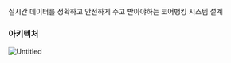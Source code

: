 실시간 데이터를 정확하고 안전하게 주고 받아야하는 코어뱅킹 시스템 설계

### 아키텍처
![Untitled](https://github.com/firstDSC/dsc_backend_main/assets/50574878/8ba563b0-ebb0-4f05-825d-484b181e4df6)
